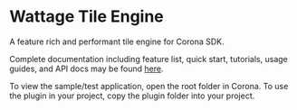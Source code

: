 # Wattage Tile Engine

A feature rich and performant tile engine for Corona SDK.

Complete documentation including feature list, quick start, tutorials, usage guides, and API docs
may be found [here](https://paulwatt526.github.io/wattageTileEngineDocs/).

To view the sample/test application, open the root folder in Corona.  To use the plugin in your project, copy the plugin folder into your project.
